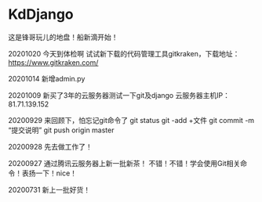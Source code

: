 # KdDjango
这是锋哥玩儿的地盘！船新滴开始！

20201020
今天到体检啊
试试新下载的代码管理工具gitkraken，下载地址：https://www.gitkraken.com/

20201014
新增admin.py

20201009
新买了3年的云服务器测试一下git及django
云服务器主机IP：81.71.139.152 

20200929
来回顾下，怕忘记git命令了
 git status
 git -add +文件
 git commit -m “提交说明”
 git push origin master   

20200928
先去做工作了！

20200927 
通过腾讯云服务器上新一批新茶！
不错！不错！学会使用Git相关命令！表扬一下！nice！

20200731
新上一批好货！
